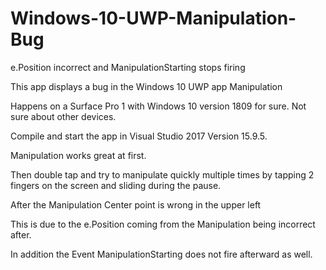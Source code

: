 # Windows-10-UWP-Manipulation-Bug

e.Position incorrect and ManipulationStarting stops firing

This app displays a bug in the Windows 10 UWP app Manipulation

Happens on a Surface Pro 1 with Windows 10 version 1809 for sure. Not sure about other devices.

Compile and start the app in Visual Studio 2017 Version 15.9.5.

Manipulation works great at first.

Then double tap and try to manipulate quickly multiple times
by tapping 2 fingers on the screen and sliding during the pause.

After the Manipulation Center point is wrong in the upper left

This is due to the e.Position coming from the Manipulation being incorrect after.

In addition the Event ManipulationStarting does not fire afterward as well.
